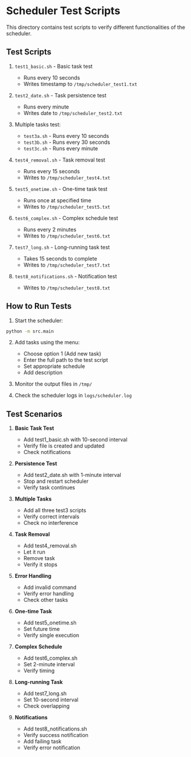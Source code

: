 # Scheduler Test Scripts

This directory contains test scripts to verify different functionalities of the scheduler.

## Test Scripts

1. `test1_basic.sh` - Basic task test
   - Runs every 10 seconds
   - Writes timestamp to `/tmp/scheduler_test1.txt`

2. `test2_date.sh` - Task persistence test
   - Runs every minute
   - Writes date to `/tmp/scheduler_test2.txt`

3. Multiple tasks test:
   - `test3a.sh` - Runs every 10 seconds
   - `test3b.sh` - Runs every 30 seconds
   - `test3c.sh` - Runs every minute

4. `test4_removal.sh` - Task removal test
   - Runs every 15 seconds
   - Writes to `/tmp/scheduler_test4.txt`

5. `test5_onetime.sh` - One-time task test
   - Runs once at specified time
   - Writes to `/tmp/scheduler_test5.txt`

6. `test6_complex.sh` - Complex schedule test
   - Runs every 2 minutes
   - Writes to `/tmp/scheduler_test6.txt`

7. `test7_long.sh` - Long-running task test
   - Takes 15 seconds to complete
   - Writes to `/tmp/scheduler_test7.txt`

8. `test8_notifications.sh` - Notification test
   - Writes to `/tmp/scheduler_test8.txt`

## How to Run Tests

1. Start the scheduler:
```bash
python -m src.main
```

2. Add tasks using the menu:
   - Choose option 1 (Add new task)
   - Enter the full path to the test script
   - Set appropriate schedule
   - Add description

3. Monitor the output files in `/tmp/`

4. Check the scheduler logs in `logs/scheduler.log`

## Test Scenarios

1. **Basic Task Test**
   - Add test1_basic.sh with 10-second interval
   - Verify file is created and updated
   - Check notifications

2. **Persistence Test**
   - Add test2_date.sh with 1-minute interval
   - Stop and restart scheduler
   - Verify task continues

3. **Multiple Tasks**
   - Add all three test3 scripts
   - Verify correct intervals
   - Check no interference

4. **Task Removal**
   - Add test4_removal.sh
   - Let it run
   - Remove task
   - Verify it stops

5. **Error Handling**
   - Add invalid command
   - Verify error handling
   - Check other tasks

6. **One-time Task**
   - Add test5_onetime.sh
   - Set future time
   - Verify single execution

7. **Complex Schedule**
   - Add test6_complex.sh
   - Set 2-minute interval
   - Verify timing

8. **Long-running Task**
   - Add test7_long.sh
   - Set 10-second interval
   - Check overlapping

9. **Notifications**
   - Add test8_notifications.sh
   - Verify success notification
   - Add failing task
   - Verify error notification 